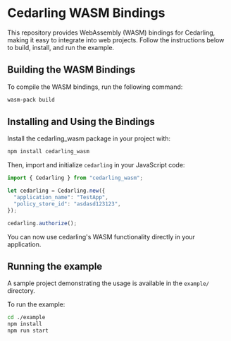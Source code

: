 # Cedarling WASM Bindings

This repository provides WebAssembly (WASM) bindings for Cedarling, making it easy to integrate into web projects. Follow the instructions below to build, install, and run the example.

## Building the WASM Bindings

To compile the WASM bindings, run the following command:

```sh
wasm-pack build
```

## Installing and Using the Bindings

Install the cedarling_wasm package in your project with:

```sh
npm install cedarling_wasm
```

Then, import and initialize `cedarling` in your JavaScript code:

```js
import { Cedarling } from "cedarling_wasm";

let cedarling = Cedarling.new({
  "application_name": "TestApp",
  "policy_store_id": "asdasd123123",
});

cedarling.authorize();
```

You can now use cedarling's WASM functionality directly in your application.

## Running the example

A sample project demonstrating the usage is available in the `example/` directory.

To run the example:

```sh
cd ./example
npm install
npm run start
```
